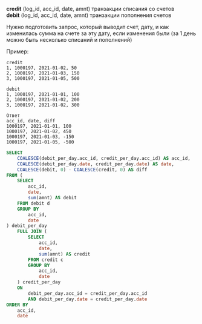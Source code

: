 **credit** (log_id, acc_id, date, amnt) транзакции списания со счетов  
**debit** (log_id, acc_id, date, amnt) транзакции пополнения счетов

Нужно подготовить запрос, который выводит счет, дату, и как изменилась сумма на счете за эту дату, если изменения были (за 1 день можно быть несколько списаний и пополнений)

Пример:

```
credit
1, 1000197, 2021-01-02, 50
2, 1000197, 2021-01-03, 150
3, 1000197, 2021-01-05, 500

debit
1, 1000197, 2021-01-01, 100
2, 1000197, 2021-01-02, 200
3, 1000197, 2021-01-02, 300

Ответ
acc_id, date, diff
1000197, 2021-01-01, 100
1000197, 2021-01-02, 450
1000197, 2021-01-03, -150
1000197, 2021-01-05, -500
```

```sql
SELECT 
    COALESCE(debit_per_day.acc_id, credit_per_day.acc_id) AS acc_id,
    COALESCE(debit_per_day.date, credit_per_day.date) AS date,
    COALESCE(debit, 0) - COALESCE(credit, 0) AS diff
FROM (
    SELECT 
        acc_id, 
        date, 
        sum(amnt) AS debit
    FROM debit d 
    GROUP BY 
        acc_id, 
        date 
) debit_per_day
    FULL JOIN (
        SELECT 
            acc_id, 
            date, 
            sum(amnt) AS credit
        FROM credit c 
        GROUP BY 
            acc_id, 
            date 
    ) credit_per_day 
    ON 
        debit_per_day.acc_id = credit_per_day.acc_id 
        AND debit_per_day.date = credit_per_day.date
ORDER BY 
    acc_id,
    date
```